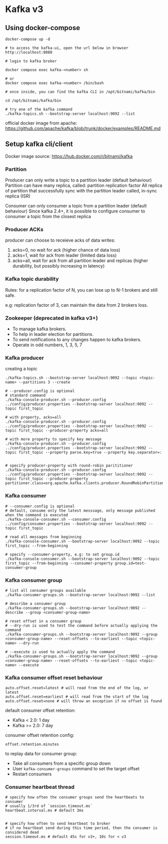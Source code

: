 # Kafka v3

## Using docker-compose

```
docker-compose up -d

# to access the kafka-ui, open the url below in browser
http://localhost:8080

# login to kafka broker

docker compose exec kafka-<number> sh

# or
docker compose exec kafka-<number> /bin/bash

# once inside, you can find the kafka CLI in /opt/bitnami/kafka/bin

cd /opt/bitnami/kafka/bin

# try one of the kafka command
./kafka-topics.sh --bootstrap-server localhost:9092 --list

```

official docker image from apache:
https://github.com/apache/kafka/blob/trunk/docker/examples/README.md


## Setup kafka cli/client

Docker image source: https://hub.docker.com/r/bitnami/kafka

### Partition

Producer can only write a topic to a partition leader (default behaviour)
Partition can have many replica, called: partition replication factor
All replica of partition that successfully sync with the partition leader called, in-sync replica (ISR)

Consumer can only consumer a topic from a partition leader (default behaviour)
Since kafka 2.4+, it is possible to configure consumer to consumer a topic from the closest replica

### Producer ACKs

producer can choose to receieve acks of data writes:
1. acks=0, no wait for ack (higher chance of data loss)
2. acks=1, wait for ack from leader (limited data loss)
3. acks=all, wait for ack from all partition leader and replicas (higher durability, but possibly increasing in latency)

### Kafka topic durability

Rules: for a replication factor of N, you can lose up to N-1 brokers and still safe.

e.g: replication factor of 3, can maintain the data from 2 brokers loss.

### Zookeeper (deprecated in kafka v3+)

- To manage kafka brokers.
- To help in leader election for partitions.
- To send notifications to any changes happen to kafka brokers.
- Operate in odd numbers, 1, 3, 5, 7

### Kafka producer

creating a topic

```
./kafka-topics.sh --bootstrap-server localhost:9092 --topic <topic-name> --partitions 3 --create
```

```
# --producer.config is optional
# standard command
./kafka-console-producer.sh --producer.config ../config/producer.properties --bootstrap-server localhost:9092 --topic first_topic

# with property, acks=all
./kafka-console-producer.sh --producer.config ../config/producer.properties --bootstrap-server localhost:9092 --topic first_topic --producer-property acks=all

# with more property to specify key message
./kafka-console-producer.sh --producer.config ../config/producer.properties --bootstrap-server localhost:9092 --topic first_topic --property parse.key=true --property key.separator=:


# specify producer-property with round-robin parititioner
./kafka-console-producer.sh --producer.config ../config/producer.properties --bootstrap-server localhost:9092 --topic first_topic --producer-property partitioner.class=org.apache.kafka.clients.producer.RoundRobinPartitioner
```

### Kafka consumer

```
# --consumer.config is optional
# default, consume only the latest messsage, only message published when the command is executed
./kafka-console-consumer.sh --consumer.config ../config/consumer.properties --bootstrap-server localhost:9092 --topic first_topic

# read all messages from beginning
./kafka-console-consumer.sh --bootstrap-server localhost:9092 --topic first_topic --from-beginning

# specify --consumer-property, e.g: to set group.id
./kafka-console-consumer.sh --bootstrap-server localhost:9092 --topic first_topic --from-beginning --consumer-property group.id=test-consumer-group

```

### Kafka consumer group

```
# list all consumer groups available
./kafka-consumer-groups.sh --bootstrap-server localhost:9092 --list

# describe a consumer group
./kafka-consumer-groups.sh --bootstrap-server localhost:9092 --describe --group <consumer-group-name>

# reset offset in a consumer group
# --dry-run is used to test the command before actually applying the command
./kafka-consumer-groups.sh --bootstrap-server localhost:9092 --group <consumer-group-name> --reset-offsets --to-earliest --topic <topic-name> --dry-run

# --execute is used to actually apply the command
./kafka-consumer-groups.sh --bootstrap-server localhost:9092 --group <consumer-group-name> --reset-offsets --to-earliest --topic <topic-name> --execute
```

### Kafka consumer offset reset behaviour

```
auto.offset.reset=latest # will read from the end of the log, or latest
auto.offset.reset=earliest # will read from the start of the log
auto.offset.reset=none # will throw an exception if no offset is found

```

default consumer offset retention:

- Kafka < 2.0: 1 day
- Kafka >= 2.0: 7 day

consumer offset retention config:
```
offset.retention.minutes
```

to replay data for consumer group:
- Take all consumers from a specific group down
- User `kafka-consumer-groups` command to set the target offset
- Restart consumers


### Consumer heartbeat thread

```
# specify how often the consumer groups send the heartbeats to consumer
# usually 1/3rd of `session.timeout.ms`
heartbeat.interval.ms # default 3ms


# specify how often to send heartbeat to broker 
# if no heartbeat send during this time period, then the consumer is considered dead
session.timeout.ms # default 45s for v3+, 10s for < v3

```